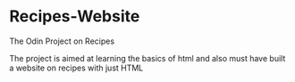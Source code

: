 # Recipes-Website
The Odin Project on Recipes

The project is aimed at learning the basics of html and also must have built a website on recipes with just HTML 
